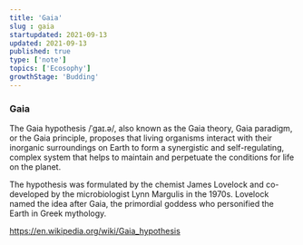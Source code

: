 ```yaml
---
title: 'Gaia'
slug : gaia
startupdated: 2021-09-13
updated: 2021-09-13
published: true
type: ['note']
topics: ['Ecosophy']
growthStage: 'Budding'
---
```


### Gaia

<SimpleCard width="700px">

<p  style={{ textAlign: 'center' }}> The Gaia hypothesis /ˈɡaɪ.ə/, also known as the Gaia theory, Gaia paradigm, or the Gaia principle, proposes that living organisms interact with their inorganic surroundings on Earth to form a synergistic and self-regulating, complex system that helps to maintain and perpetuate the conditions for life on the planet.

The hypothesis was formulated by the chemist James Lovelock and co-developed by the microbiologist Lynn Margulis in the 1970s. Lovelock named the idea after Gaia, the primordial goddess who personified the Earth in Greek mythology. </p>

</SimpleCard>

https://en.wikipedia.org/wiki/Gaia_hypothesis